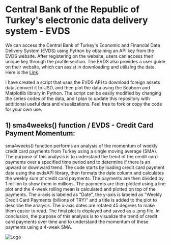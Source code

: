 # Central Bank of the Republic of Turkey's electronic data delivery system - EVDS

We can access the Central Bank of Turkey's Economic and Financial Data Delivery System (EVDS) using Python by obtaining an API key from the EVDS website. After registering on the website, users can access their unique key through the profile section. The EVDS also provides a user guide on their website, which can assist in downloading and utilizing the data. Here is the [Link](https://evds2.tcmb.gov.tr/help/videos/User_Guide_to_Access_EVDS_Data_by_Using_Python.pdf).

I have created a script that uses the EVDS API to download foreign assets data, convert it to USD, and then plot the data using the Seaborn and Matplotlib library in Python. The script can be easily modified by changing the series codes of the data, and I plan to update this repository with additional useful data and visualizations. Feel free to fork or copy the code for your own use.

## 1) sma4weeks() function / EVDS - Credit Card Payment Momentum: 

sma4weeks() function performs an analysis of the momentum of weekly credit card payments from Turkey using a single moving average (SMA). The purpose of this analysis is to understand the trend of the credit card payments over a specified time period and to determine if there is an upward or downward trend. The code starts by loading credit card payment data using the evdsAPI library, then formats the date column and calculates the weekly sum of credit card payments. The payments are then divided by 1 million to show them in millions. The payments are then plotted using a line plot and the 4-week rolling mean is calculated and plotted on top of the payments. The x-axis is labeled as "Date", the y-axis is labeled as "Weekly Credit Card Payments (billions of TRY)" and a title is added to the plot to describe the analysis. The x-axis dates are rotated 45 degrees to make them easier to read. The final plot is displayed and saved as a .png file.
In conclusion, the purpose of this analysis is to visualize the trend of credit card payments over time and to understand the momentum of these payments using a 4-week SMA.


![Logo](https://evds2.tcmb.gov.tr/themes/icons_new/logo.png)
